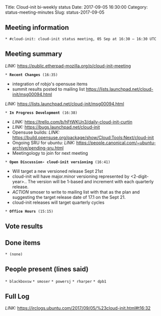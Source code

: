 Title: Cloud-init bi-weekly status
Date: 2017-09-05 16:30:00
Category: status-meeting-minutes
Slug: status-2017-09-05

Meeting information
-------------------

`* #cloud-init: cloud-init status meeting, 05 Sep at 16:30 — 16:30 UTC`

Meeting summary
---------------

*LINK:* <https://public.etherpad-mozilla.org/p/cloud-init-meeting>

`* `**`Recent Changes`**` (16:35)`

 * integration of robjo's opensuse items
 * summit results posted to mailing list https://lists.launchpad.net/cloud-init/msg00094.html

*LINK:* <https://lists.launchpad.net/cloud-init/msg00094.html>

`* `**`In Progress Development`**` (16:38)`

 * *LINK:* <https://trello.com/b/hFtWKUn3/daily-cloud-init-curtin>
 * *LINK:* <https://bugs.launchpad.net/cloud-init>
 * Opensuse builds: *LINK:* <https://build.opensuse.org/package/show/Cloud:Tools:Next/cloud-init>
 * Ongoing SRU for ubuntu: *LINK:* <https://people.canonical.com/~ubuntu-archive/pending-sru.html>
 * Meetingology to join for next meeting

`* `**`Open Discussion- cloud-init versioning`**` (16:41)`

  * Will target a new versioned release Sept 21st
  * cloud-init will have major.minor versioning represented by <2-digit-year>.<minor>. The <minor> version will be 1-based and increment with each quarterly release.
  * *ACTION* smoser to write to mailing list with that as the plan and suggesting the target release date of 17.1 on the Sept 21.
  * cloud-init releases will target quarterly cycles

`* `**`Office Hours`**` (15:15)`


Vote results
------------

Done items
----------

`* (none)`

People present (lines said)
---------------------------

`* blackboxsw`
`* smoser`
`* powersj`
`* rharper`
`* dpb1`

Full Log
--------

*LINK:* <https://irclogs.ubuntu.com/2017/09/05/%23cloud-init.html#t16:32>

